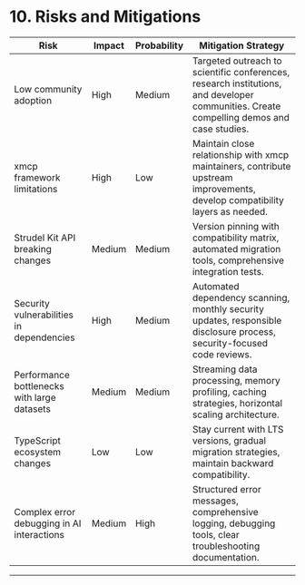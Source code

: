 # 10. Risks and Mitigations

| Risk                                        | Impact | Probability | Mitigation Strategy                                                                                                                      |
| ------------------------------------------- | ------ | ----------- | ---------------------------------------------------------------------------------------------------------------------------------------- |
| Low community adoption                      | High   | Medium      | Targeted outreach to scientific conferences, research institutions, and developer communities. Create compelling demos and case studies. |
| xmcp framework limitations                  | High   | Low         | Maintain close relationship with xmcp maintainers, contribute upstream improvements, develop compatibility layers as needed.             |
| Strudel Kit API breaking changes            | Medium | Medium      | Version pinning with compatibility matrix, automated migration tools, comprehensive integration tests.                                   |
| Security vulnerabilities in dependencies    | High   | Medium      | Automated dependency scanning, monthly security updates, responsible disclosure process, security-focused code reviews.                  |
| Performance bottlenecks with large datasets | Medium | Medium      | Streaming data processing, memory profiling, caching strategies, horizontal scaling architecture.                                        |
| TypeScript ecosystem changes                | Low    | Low         | Stay current with LTS versions, gradual migration strategies, maintain backward compatibility.                                           |
| Complex error debugging in AI interactions  | Medium | High        | Structured error messages, comprehensive logging, debugging tools, clear troubleshooting documentation.                                  |

---
